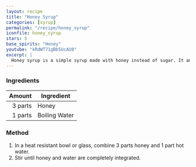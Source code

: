 ```yaml
---
layout: recipe
title: "Honey Syrup"
categories: [syrup]
permalink: "/recipe/honey_syrup"
iconfile: honey_syrup
stars: 5
base_spirits: "Honey"
youtube: "kRdWT71gBb5UcAU8"
excerpt: |
  Honey syrup is a simple syrup made with honey instead of sugar. It adds a unique flavor and sweetness to cocktails, elevating their complexity and balance.
---
```


### Ingredients

|  Amount | Ingredient    |
| ------: | ------------- |
| 3 parts | Honey         |
| 1 parts | Boiling Water |

### Method

1. In a heat resistant bowl or glass, combine 3 parts honey and 1 part hot water.
2. Stir until honey and water are completely integrated.

